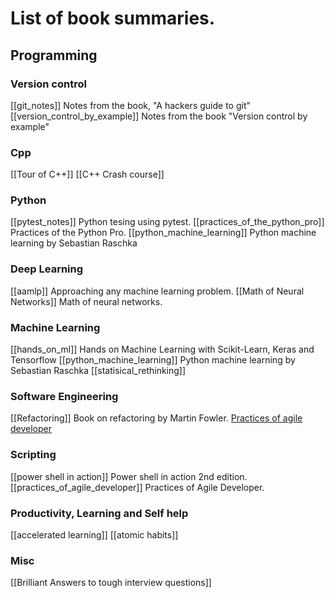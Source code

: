 # List of book summaries. 

## Programming
### Version control
[[git_notes]] Notes from the book, "A hackers guide to git"
[[version_control_by_example]] Notes from the book "Version control by example"

### Cpp
[[Tour of C++]]
[[C++ Crash course]]

### Python
[[pytest_notes]] Python tesing using pytest.
[[practices_of_the_python_pro]] Practices of the Python Pro.
[[python_machine_learning]] Python machine learning by Sebastian Raschka

### Deep Learning
[[aamlp]] Approaching any machine learning problem.
[[Math of Neural Networks]] Math of neural networks.

### Machine Learning
[[hands_on_ml]] Hands on Machine Learning with Scikit-Learn, Keras and Tensorflow
[[python_machine_learning]] Python machine learning by Sebastian Raschka
[[statisical_rethinking]]

### Software Engineering
[[Refactoring]] Book on refactoring by Martin Fowler.
[Practices of agile developer](https://blog.abhilashbabuj.com/practices_of_agile_developer.html)

### Scripting
[[power shell in action]] Power shell in action 2nd edition.
[[practices_of_agile_developer]] Practices of Agile Developer.

### Productivity, Learning and Self help
[[accelerated learning]]
[[atomic habits]]

### Misc
[[Brilliant Answers to tough interview questions]]